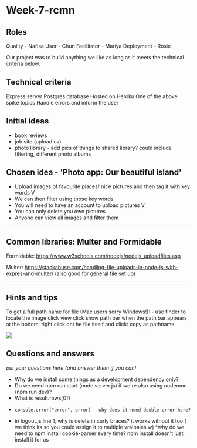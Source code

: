 # Week-7-rcmn

## Roles

Quality - Nafisa
User - Chun
Facilitator - Mariya
Deployment - Rosie


Our project was to build anything we like as long as it meets the technical criteria below. 


## Technical criteria 
Express server
Postgres database
Hosted on Heroku
One of the above spike topics
Handle errors and inform the user


## Initial ideas

* book reviews
* job site (upload cv)
* photo library - add pics of things to shared library? could include filtering, different photo albums

## Chosen idea - 'Photo app: Our beautiful island'

* Upload images of favourite places/ nice pictures and then tag it with key words  V
* We can then filter using those key words
* You will need to have an account to upload pictures V
* You can only delete you own pictures
* Anyone can view all images and filter them

---

## Common libraries: Multer and Formidable

Formidable: https://www.w3schools.com/nodejs/nodejs_uploadfiles.asp

Multer:
https://stackabuse.com/handling-file-uploads-in-node-js-with-expres-and-multer/
(also good for general file set up)

---

## Hints and tips

To get a full path name for file (Mac users sorry Windows!):
    - use finder to locate the image
    click view
    click show path bar
    when the path bar appears at the bottom, right click ont he file itself and click: copy <file name> as pathname


![](https://i.imgur.com/nHpi4e6.png)




## Questions and answers
*put your questions here (and answer them if you can!*

* Why do we install some things as a development dependency only?
* Do we need npm run start (node server.js) if we're also using nodemon (npm run dev)?
* What is result.rows[0]?
*     console.error("error", error) - why does it need double error here?
* in logout.js line 1, why is delete in curly braces? it works without it too ( we think its so you could assign it to multiple vraibales w)
*why do we need to npm install cookie-parser every time? npm install doesn't just install it for us

